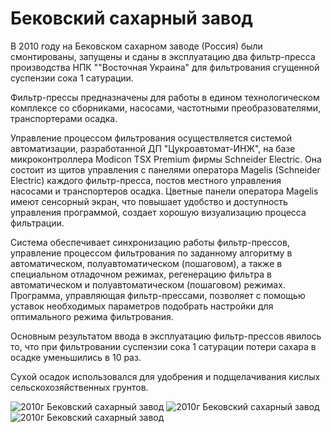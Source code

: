 # Бековский сахарный завод

В 2010 году на Бековском сахарном заводе (Россия) были смонтированы, запущены и сданы в эксплуатацию два фильтр-пресса производства НПК ""Восточная Украина" для фильтрования сгущенной суспензии сока 1 сатурации.

Фильтр-прессы предназначены для работы в едином технологическом комплексе со сборниками, насосами, частотными преобразователями, транспортерами осадка.

Управление процессом фильтрования осуществляется системой автоматизации, разработанной ДП "Цукроавтомат-ИНЖ", на базе микроконтроллера Modicon TSX Premium фирмы Schneider Electric. Она состоит из щитов управления с панелями оператора Magelis (Schneider Electric) каждого фильтр-пресса, постов местного управления насосами и транспортеров осадка. Цветные панели оператора Magelis имеют сенсорный экран, что повышает удобство и доступность управления программой, создает хорошую визуализацию процесса фильтрации.

Система обеспечивает синхронизацию работы фильтр-прессов, управление процессом фильтрования по заданному алгоритму в автоматическом, полуавтоматическом (пошаговом), а также в специальном отладочном режимах, регенерацию фильтра в автоматическом и полуавтоматическом (пошаговом) режимах. Программа, управляющая фильтр-прессами, позволяет с помощью уставок необходимых параметров подобрать настройки для оптимального режима фильтрования.

Основным результатом ввода в эксплуатацию фильтр-прессов явилось то, что при фильтровании суспензии сока 1 сатурации потери сахара в осадке уменьшились в 10 раз.

Сухой осадок использовался для удобрения и подщелачивания кислых сельскохозяйственных грунтов.

![2010г Бековский сахарный завод](/img/works/2010/bekov7.jpg)
![2010г Бековский сахарный завод](/img/works/2010/bekov8.jpg)
![2010г Бековский сахарный завод](/img/works/2010/bekov9.jpg)